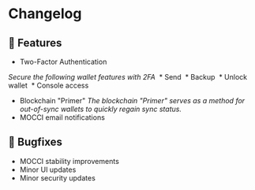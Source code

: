 # Changelog

## 🚀 Features
* Two-Factor Authentication

*Secure the following wallet features with 2FA* 
&nbsp;* Send
&nbsp;* Backup
&nbsp;* Unlock wallet
&nbsp;* Console access
* Blockchain "Primer"
*The blockchain "Primer" serves as a method for out-of-sync wallets to quickly regain sync status.*
* MOCCI email notifications

## 🐛 Bugfixes
* MOCCI stability improvements
* Minor UI updates
* Minor security updates